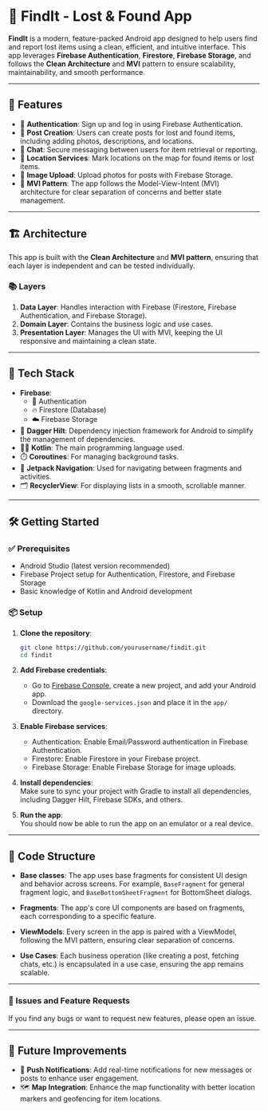 # 📱 FindIt - Lost & Found App

**FindIt** is a modern, feature-packed Android app designed to help users find and report lost items using a clean, efficient, and intuitive interface. This app leverages **Firebase Authentication**, **Firestore**, **Firebase Storage**, and follows the **Clean Architecture** and **MVI** pattern to ensure scalability, maintainability, and smooth performance.

---

## 🚀 Features

- 🔐 **Authentication**: Sign up and log in using Firebase Authentication.
- 📝 **Post Creation**: Users can create posts for lost and found items, including adding photos, descriptions, and locations.
- 💬 **Chat**: Secure messaging between users for item retrieval or reporting.
- 📍 **Location Services**: Mark locations on the map for found items or lost items.
- 📸 **Image Upload**: Upload photos for posts with Firebase Storage.
- 🧠 **MVI Pattern**: The app follows the Model-View-Intent (MVI) architecture for clear separation of concerns and better state management.

---

## 🏗️ Architecture

This app is built with the **Clean Architecture** and **MVI pattern**, ensuring that each layer is independent and can be tested individually.

### 📚 Layers

1. **Data Layer**: Handles interaction with Firebase (Firestore, Firebase Authentication, and Firebase Storage).
2. **Domain Layer**: Contains the business logic and use cases.
3. **Presentation Layer**: Manages the UI with MVI, keeping the UI responsive and maintaining a clean state.

---

## 🧰 Tech Stack

- **Firebase**:
    - 🔐 Authentication
    - 🔥 Firestore (Database)
    - ☁️ Firebase Storage
- 🧩 **Dagger Hilt**: Dependency injection framework for Android to simplify the management of dependencies.
- 🧑‍💻 **Kotlin**: The main programming language used.
- ⏱️ **Coroutines**: For managing background tasks.
- 🧭 **Jetpack Navigation**: Used for navigating between fragments and activities.
- 🗂️ **RecyclerView**: For displaying lists in a smooth, scrollable manner.

---

## 🛠️ Getting Started

### ✅ Prerequisites

- Android Studio (latest version recommended)
- Firebase Project setup for Authentication, Firestore, and Firebase Storage
- Basic knowledge of Kotlin and Android development

### 📦 Setup

1. **Clone the repository**:
    ```bash
    git clone https://github.com/yourusername/findit.git
    cd findit
    ```

2. **Add Firebase credentials**:
    - Go to [Firebase Console](https://console.firebase.google.com/), create a new project, and add your Android app.
    - Download the `google-services.json` and place it in the `app/` directory.

3. **Enable Firebase services**:
    - Authentication: Enable Email/Password authentication in Firebase Authentication.
    - Firestore: Enable Firestore in your Firebase project.
    - Firebase Storage: Enable Firebase Storage for image uploads.

4. **Install dependencies**:  
   Make sure to sync your project with Gradle to install all dependencies, including Dagger Hilt, Firebase SDKs, and others.

5. **Run the app**:  
   You should now be able to run the app on an emulator or a real device.

---

## 🧱 Code Structure

- **Base classes**: The app uses base fragments for consistent UI design and behavior across screens. For example, `BaseFragment` for general fragment logic, and `BaseBottomSheetFragment` for BottomSheet dialogs.

- **Fragments**: The app's core UI components are based on fragments, each corresponding to a specific feature.

- **ViewModels**: Every screen in the app is paired with a ViewModel, following the MVI pattern, ensuring clear separation of concerns.

- **Use Cases**: Each business operation (like creating a post, fetching chats, etc.) is encapsulated in a use case, ensuring the app remains scalable.

---

### 🐛 Issues and Feature Requests

If you find any bugs or want to request new features, please open an issue.

---

## 🌱 Future Improvements

- 🔔 **Push Notifications**: Add real-time notifications for new messages or posts to enhance user engagement.
- 🗺️ **Map Integration**: Enhance the map functionality with better location markers and geofencing for item locations.
